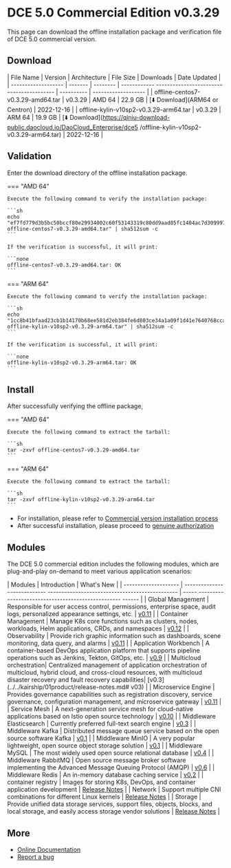 # DCE 5.0 Commercial Edition v0.3.29

This page can download the offline installation package and verification file of DCE 5.0 commercial version.

## Download

| File Name | Version | Architecture | File Size | Downloads | Date Updated |
| ------------------- | ------- | -------- | ------------ ----------------------------------------- | ---------- | ------------------- |
| offline-centos7-v0.3.29-amd64.tar | v0.3.29 | AMD 64 | 22.9 GB | [:arrow_down: Download](ARM64 or Centron) | 2022-12-16 |
| offline-kylin-v10sp2-v0.3.29-arm64.tar | v0.3.29 | ARM 64 | 19.9 GB | [:arrow_down: Download](https://qiniu-download-public.daocloud.io/DaoCloud_Enterprise/dce5 /offline-kylin-v10sp2-v0.3.29-arm64.tar) | 2022-12-16 |

## Validation

Enter the download directory of the offline installation package.

=== "AMD 64"

    Execute the following command to verify the installation package:

    ```sh
    echo "ef7fd779d3b5bc50bccf80e29934002c60f53143319c80dd9aad85fc1404ac7d309997e0d9c829612c1b400cd4d4861fb1b6f91efee8c236ada930cbb44ca1c1  offline-centos7-v0.3.29-amd64.tar" | sha512sum -c
    ```

    If the verification is successful, it will print:

    ```none
    offline-centos7-v0.3.29-amd64.tar: OK
    ```

=== "ARM 64"

    Execute the following command to verify the installation package:

    ```sh
    echo "1cc8b41bfaad23cb1b14170b68ee581d2eb384fe6d803ce34a1a09f1d41e7640768cca8a7f8a3f6a881ecfddaaa73756247676b6e0bc72b7ca651cc855ce2ff4  offline-kylin-v10sp2-v0.3.29-arm64.tar" | sha512sum -c
    ```

    If the verification is successful, it will print:

    ```none
    offline-kylin-v10sp2-v0.3.29-arm64.tar: OK
    ```

## Install

After successfully verifying the offline package,

=== "AMD 64"

    Execute the following command to extract the tarball:

    ```sh
    tar -zxvf offline-centos7-v0.3.29-amd64.tar
    ```

=== "ARM 64"

    Execute the following command to extract the tarball:

    ```sh
    tar -zxvf offline-kylin-v10sp2-v0.3.29-arm64.tar
    ```

- For installation, please refer to [Commercial version installation process](../../install/commercial/start-install.md)
- After successful installation, please proceed to [genuine authorization](https://qingflow.com/f/e3291647)

## Modules

The DCE 5.0 commercial edition includes the following modules, which are plug-and-play on-demand to meet various application scenarios:

| Modules | Introduction | What's New |
| -------------------- | ---------------------------- ----------------------------------------------- | ----- -------------------------------------------------- ------ |
| Global Management | Responsible for user access control, permissions, enterprise space, audit logs, personalized appearance settings, etc. | [v0.11](../../ghippo/01ProductBrief/release-notes.md#v011) |
| Container Management | Manage K8s core functions such as clusters, nodes, workloads, Helm applications, CRDs, and namespaces | [v0.12](../../kpanda/03ProductBrief/release-notes.md#v012) |
| Observability | Provide rich graphic information such as dashboards, scene monitoring, data query, and alarms | [v0.11](../../insight/03ProductBrief/releasenote.md#v011) |
| Application Workbench | A container-based DevOps application platform that supports pipeline operations such as Jenkins, Tekton, GitOps, etc. | [v0.9](../../amamba/01ProductBrief/release-notes.md#v09) |
| Multicloud orchestration| Centralized management of application orchestration of multicloud, hybrid cloud, and cross-cloud resources, with multicloud disaster recovery and fault recovery capabilities| [v0.3](../../kairship/01product/release-notes.md# v03) |
| Microservice Engine | Provides governance capabilities such as registration discovery, service governance, configuration management, and microservice gateway | [v0.11](../../skoala/intro/release-notes.md#v011) |
| Service Mesh | A next-generation service mesh for cloud-native applications based on Istio open source technology | [v0.10](../../mspider/01Intro/release-notes.md#v010) |
| Middleware Elasticsearch | Currently preferred full-text search engine | [v0.3](../../middleware/elastic-search/release-notes.md#v034) |
| Middleware Kafka | Distributed message queue service based on the open source software Kafka | [v0.1](../../middleware/kafka/release-notes.md#v012) |
| Middleware MinIO | A very popular lightweight, open source object storage solution | [v0.1](../../middleware/minio/release-notes.md#v012) |
| Middleware MySQL | The most widely used open source relational database | [v0.4](../../middleware/mysql/release-notes.md#v04) |
| Middleware RabbitMQ | Open source message broker software implementing the Advanced Message Queuing Protocol (AMQP) | [v0.6](../../middleware/rabbitmq/release-notes.md#v06) |
| Middleware Redis | An in-memory database caching service | [v0.2](../../middleware/redis/release-notes.md#v02) |
| container registry | Images for storing K8s, DevOps, and container application development | [Release Notes](../../release/rn5.0.md) |
| Network | Support multiple CNI combinations for different Linux kernels | [Release Notes](../../release/rn5.0.md) |
| Storage | Provide unified data storage services, support files, objects, blocks, and local storage, and easily access storage vendor solutions | [Release Notes](../../release/rn5.0.md) |

## More

- [Online Documentation](https://docs.daocloud.io/dce/what-is-dce/)
- [Report a bug](https://github.com/DaoCloud/DaoCloud-docs/issues)